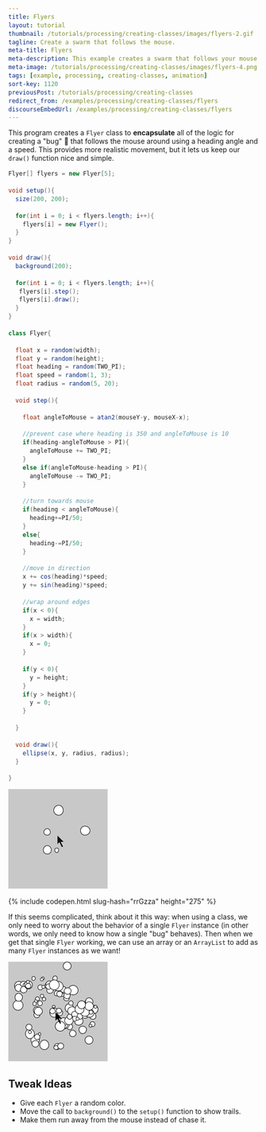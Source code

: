 ```yaml
---
title: Flyers
layout: tutorial
thumbnail: /tutorials/processing/creating-classes/images/flyers-2.gif
tagline: Create a swarm that follows the mouse.
meta-title: Flyers
meta-description: This example creates a swarm that follows your mouse around.
meta-image: /tutorials/processing/creating-classes/images/flyers-4.png
tags: [example, processing, creating-classes, animation]
sort-key: 1120
previousPost: /tutorials/processing/creating-classes
redirect_from: /examples/processing/creating-classes/flyers
discourseEmbedUrl: /examples/processing/creating-classes/flyers
---
```



This program creates a `Flyer` class to **encapsulate** all of the logic for creating a "bug" :honeybee: that follows the mouse around using a heading angle and a speed. This provides more realistic movement, but it lets us keep our `draw()` function nice and simple.

```java
Flyer[] flyers = new Flyer[5];

void setup(){
  size(200, 200);

  for(int i = 0; i < flyers.length; i++){
    flyers[i] = new Flyer();
  }
}

void draw(){
  background(200);

  for(int i = 0; i < flyers.length; i++){
   flyers[i].step();
   flyers[i].draw();
  }
}

class Flyer{

  float x = random(width);
  float y = random(height);
  float heading = random(TWO_PI);
  float speed = random(1, 3);  
  float radius = random(5, 20);

  void step(){

    float angleToMouse = atan2(mouseY-y, mouseX-x);

    //prevent case where heading is 350 and angleToMouse is 10
    if(heading-angleToMouse > PI){
      angleToMouse += TWO_PI;
    }
    else if(angleToMouse-heading > PI){
      angleToMouse -= TWO_PI;
    }

    //turn towards mouse
    if(heading < angleToMouse){
      heading+=PI/50;
    }
    else{
      heading-=PI/50;
    }

    //move in direction
    x += cos(heading)*speed;
    y += sin(heading)*speed;

    //wrap around edges
    if(x < 0){
      x = width;
    }
    if(x > width){
      x = 0;
    }

    if(y < 0){
      y = height;
    }
    if(y > height){
      y = 0;
    }

  }

  void draw(){
    ellipse(x, y, radius, radius);
  }

}
```

![five Flyers](/tutorials/processing/creating-classes/images/flyers-1.gif)

{% include codepen.html slug-hash="rrGzza" height="275" %}

If this seems complicated, think about it this way: when using a class, we only need to worry about the behavior of a single `Flyer` instance (in other words, we only need to know how a single "bug" behaves). Then when we get that single `Flyer` working, we can use an array or an `ArrayList` to add as many `Flyer` instances as we want!

![100 Flyers](/tutorials/processing/creating-classes/images/flyers-3.gif)

## Tweak Ideas

- Give each `Flyer` a random color.
- Move the call to `background()` to the `setup()` function to show trails.
- Make them run away from the mouse instead of chase it.

